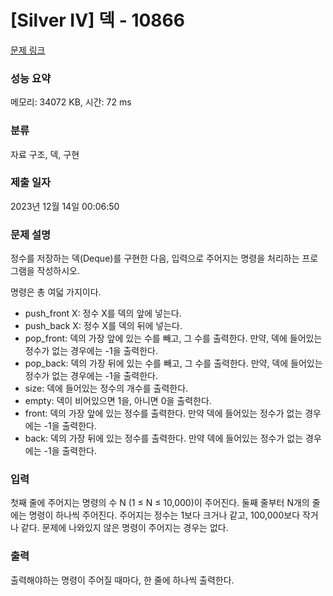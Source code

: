# [Silver IV] 덱 - 10866 

[문제 링크](https://www.acmicpc.net/problem/10866) 

### 성능 요약

메모리: 34072 KB, 시간: 72 ms

### 분류

자료 구조, 덱, 구현

### 제출 일자

2023년 12월 14일 00:06:50

### 문제 설명

<p>정수를 저장하는 덱(Deque)를 구현한 다음, 입력으로 주어지는 명령을 처리하는 프로그램을 작성하시오.</p>

<p>명령은 총 여덟 가지이다.</p>

<ul>
	<li>push_front X: 정수 X를 덱의 앞에 넣는다.</li>
	<li>push_back X: 정수 X를 덱의 뒤에 넣는다.</li>
	<li>pop_front: 덱의 가장 앞에 있는 수를 빼고, 그 수를 출력한다. 만약, 덱에 들어있는 정수가 없는 경우에는 -1을 출력한다.</li>
	<li>pop_back: 덱의 가장 뒤에 있는 수를 빼고, 그 수를 출력한다. 만약, 덱에 들어있는 정수가 없는 경우에는 -1을 출력한다.</li>
	<li>size: 덱에 들어있는 정수의 개수를 출력한다.</li>
	<li>empty: 덱이 비어있으면 1을, 아니면 0을 출력한다.</li>
	<li>front: 덱의 가장 앞에 있는 정수를 출력한다. 만약 덱에 들어있는 정수가 없는 경우에는 -1을 출력한다.</li>
	<li>back: 덱의 가장 뒤에 있는 정수를 출력한다. 만약 덱에 들어있는 정수가 없는 경우에는 -1을 출력한다.</li>
</ul>

### 입력 

 <p>첫째 줄에 주어지는 명령의 수 N (1 ≤ N ≤ 10,000)이 주어진다. 둘째 줄부터 N개의 줄에는 명령이 하나씩 주어진다. 주어지는 정수는 1보다 크거나 같고, 100,000보다 작거나 같다. 문제에 나와있지 않은 명령이 주어지는 경우는 없다.</p>

### 출력 

 <p>출력해야하는 명령이 주어질 때마다, 한 줄에 하나씩 출력한다.</p>

